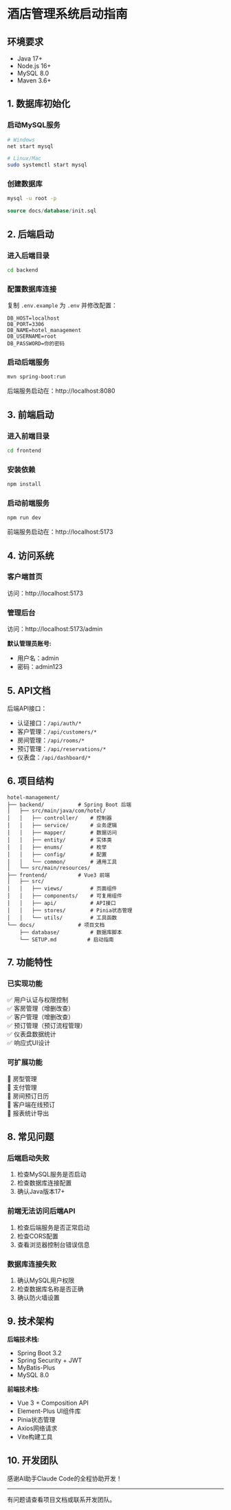 # 酒店管理系统启动指南

## 环境要求
- Java 17+
- Node.js 16+  
- MySQL 8.0
- Maven 3.6+

## 1. 数据库初始化

### 启动MySQL服务
```bash
# Windows
net start mysql

# Linux/Mac
sudo systemctl start mysql
```

### 创建数据库
```bash
mysql -u root -p
```

```sql
source docs/database/init.sql
```

## 2. 后端启动

### 进入后端目录
```bash
cd backend
```

### 配置数据库连接
复制 `.env.example` 为 `.env` 并修改配置：
```env
DB_HOST=localhost
DB_PORT=3306
DB_NAME=hotel_management
DB_USERNAME=root
DB_PASSWORD=你的密码
```

### 启动后端服务
```bash
mvn spring-boot:run
```

后端服务启动在：http://localhost:8080

## 3. 前端启动

### 进入前端目录
```bash
cd frontend
```

### 安装依赖
```bash
npm install
```

### 启动前端服务
```bash
npm run dev
```

前端服务启动在：http://localhost:5173

## 4. 访问系统

### 客户端首页
访问：http://localhost:5173

### 管理后台
访问：http://localhost:5173/admin

**默认管理员账号:**
- 用户名：admin
- 密码：admin123

## 5. API文档

后端API接口：
- 认证接口：`/api/auth/*`
- 客户管理：`/api/customers/*`
- 房间管理：`/api/rooms/*`
- 预订管理：`/api/reservations/*`
- 仪表盘：`/api/dashboard/*`

## 6. 项目结构

```
hotel-management/
├── backend/           # Spring Boot 后端
│   ├── src/main/java/com/hotel/
│   │   ├── controller/    # 控制器
│   │   ├── service/       # 业务逻辑
│   │   ├── mapper/        # 数据访问
│   │   ├── entity/        # 实体类
│   │   ├── enums/         # 枚举
│   │   ├── config/        # 配置
│   │   └── common/        # 通用工具
│   └── src/main/resources/
├── frontend/          # Vue3 前端
│   ├── src/
│   │   ├── views/         # 页面组件
│   │   ├── components/    # 可复用组件
│   │   ├── api/           # API接口
│   │   ├── stores/        # Pinia状态管理
│   │   └── utils/         # 工具函数
└── docs/              # 项目文档
    ├── database/          # 数据库脚本
    └── SETUP.md          # 启动指南
```

## 7. 功能特性

### 已实现功能
✅ 用户认证与权限控制  
✅ 客房管理（增删改查）  
✅ 客户管理（增删改查）  
✅ 预订管理（预订流程管理）  
✅ 仪表盘数据统计  
✅ 响应式UI设计  

### 可扩展功能
🔄 房型管理  
🔄 支付管理  
🔄 房间预订日历  
🔄 客户端在线预订  
🔄 报表统计导出  

## 8. 常见问题

### 后端启动失败
1. 检查MySQL服务是否启动
2. 检查数据库连接配置
3. 确认Java版本17+

### 前端无法访问后端API
1. 检查后端服务是否正常启动
2. 检查CORS配置
3. 查看浏览器控制台错误信息

### 数据库连接失败
1. 确认MySQL用户权限
2. 检查数据库名称是否正确
3. 确认防火墙设置

## 9. 技术架构

**后端技术栈:**
- Spring Boot 3.2
- Spring Security + JWT
- MyBatis-Plus
- MySQL 8.0

**前端技术栈:**
- Vue 3 + Composition API
- Element-Plus UI组件库
- Pinia状态管理
- Axios网络请求
- Vite构建工具

## 10. 开发团队

感谢AI助手Claude Code的全程协助开发！

---

有问题请查看项目文档或联系开发团队。